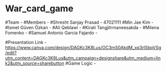 # War_card_game
#Team - 
#Members - 
  #Shresht Sanjay Prasad - 47021111
  #Min Jae Kim - 
  #Ismet Güven Özkan -
  #Ali Qeblawi - 
  #Kirati Tangjitrmaneesakda - 
  #Milena Fomenko - 
  #Samuel Antonio Garcia Fajardo - 

#Presentation Link - https://www.canva.com/design/DAGKc3K8Lus/OC3mS0AkdM_xq3rlSbpVSg/edit?utm_content=DAGKc3K8Lus&utm_campaign=designshare&utm_medium=link2&utm_source=sharebutton
#Game Logic -





  
